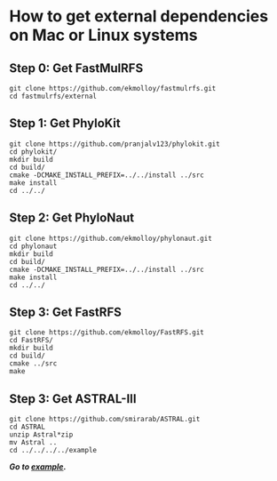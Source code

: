 How to get external dependencies on Mac or Linux systems
========================================================

Step 0: Get FastMulRFS
----------------------
```
git clone https://github.com/ekmolloy/fastmulrfs.git
cd fastmulrfs/external
```

Step 1: Get PhyloKit
--------------------
```
git clone https://github.com/pranjalv123/phylokit.git
cd phylokit/
mkdir build
cd build/
cmake -DCMAKE_INSTALL_PREFIX=../../install ../src
make install
cd ../../
```

Step 2: Get PhyloNaut
---------------------
```
git clone https://github.com/ekmolloy/phylonaut.git
cd phylonaut
mkdir build
cd build/
cmake -DCMAKE_INSTALL_PREFIX=../../install ../src
make install
cd ../../
```

Step 3: Get FastRFS
---------------------
```
git clone https://github.com/ekmolloy/FastRFS.git
cd FastRFS/
mkdir build
cd build/
cmake ../src
make
```

Step 3: Get ASTRAL-III
----------------------
```
git clone https://github.com/smirarab/ASTRAL.git
cd ASTRAL
unzip Astral*zip
mv Astral ..
cd ../../../../example
```

***Go to [example](../example/README.md).***
